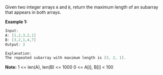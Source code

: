 Given two integer arrays `A` and `B`, return the maximum length of an subarray that appears in both arrays.

**Example 1:**
```java
Input:
A: [1,2,3,2,1]
B: [3,2,1,4,7]
Output: 3

Explanation: 
The repeated subarray with maximum length is [3, 2, 1].
```

**Note:**
1 <= len(A), len(B) <= 1000
0 <= A[i], B[i] < 100